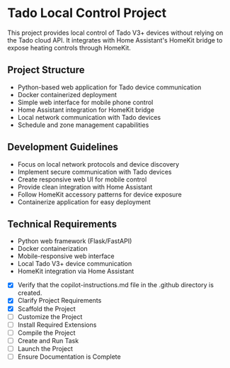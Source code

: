<!-- Use this file to provide workspace-specific custom instructions to Copilot. For more details, visit https://code.visualstudio.com/docs/copilot/copilot-customization#_use-a-githubcopilotinstructionsmd-file -->

# Tado Local Control Project

This project provides local control of Tado V3+ devices without relying on the Tado cloud API. It integrates with Home Assistant's HomeKit bridge to expose heating controls through HomeKit.

## Project Structure

- Python-based web application for Tado device communication
- Docker containerized deployment
- Simple web interface for mobile phone control
- Home Assistant integration for HomeKit bridge
- Local network communication with Tado devices
- Schedule and zone management capabilities

## Development Guidelines

- Focus on local network protocols and device discovery
- Implement secure communication with Tado devices
- Create responsive web UI for mobile control
- Provide clean integration with Home Assistant
- Follow HomeKit accessory patterns for device exposure
- Containerize application for easy deployment

## Technical Requirements

- Python web framework (Flask/FastAPI)
- Docker containerization
- Mobile-responsive web interface
- Local Tado V3+ device communication
- HomeKit integration via Home Assistant

- [x] Verify that the copilot-instructions.md file in the .github directory is created.
- [x] Clarify Project Requirements
- [x] Scaffold the Project
- [ ] Customize the Project
- [ ] Install Required Extensions
- [ ] Compile the Project
- [ ] Create and Run Task
- [ ] Launch the Project
- [ ] Ensure Documentation is Complete
